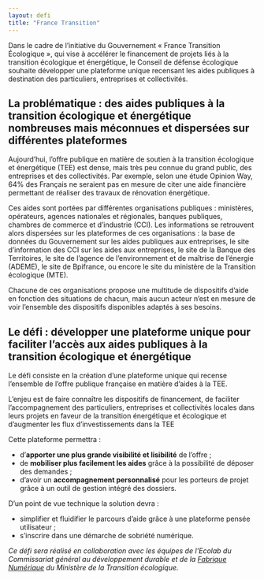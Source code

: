 ```yaml
---
layout: defi
title: "France Transition"
---
```


Dans le cadre de l’initiative du Gouvernement « France Transition Écologique », qui vise à accélérer le financement de projets liés à la transition écologique et énergétique, le Conseil de défense écologique souhaite développer une plateforme unique recensant les aides publiques à destination des particuliers, entreprises et collectivités.

## La problématique : des aides publiques à la transition écologique et énergétique nombreuses mais méconnues et dispersées sur différentes plateformes

Aujourd’hui, l’offre publique en matière de soutien à la transition écologique et énergétique (TEE) est dense, mais très peu connue du grand public, des entreprises et des collectivités. Par exemple, selon une étude Opinion Way, 64% des Français ne seraient pas en mesure de citer une aide financière permettant de réaliser des travaux de rénovation énergétique.

Ces aides sont portées par différentes organisations publiques : ministères, opérateurs, agences nationales et régionales, banques publiques, chambres de commerce et d’industrie (CCI). Les informations se retrouvent alors dispersées sur les plateformes de ces organisations : la base de données du Gouvernement sur les aides publiques aux entreprises, le site d’information des CCI sur les aides aux entreprises, le site de la Banque des Territoires, le site de l’agence de l’environnement et de maîtrise de l’énergie (ADEME), le site de Bpifrance, ou encore le site du ministère de la Transition écologique (MTE).

Chacune de ces organisations propose une multitude de dispositifs d’aide en fonction des situations de chacun, mais aucun acteur n’est en mesure de voir l’ensemble des dispositifs disponibles adaptés à ses besoins.

## Le défi : développer une plateforme unique pour faciliter l’accès aux aides publiques à la transition écologique et énergétique

Le défi consiste en la création d’une plateforme unique qui recense l’ensemble de l’offre publique française en matière d’aides à la TEE.

L’enjeu est de faire connaître les dispositifs de financement, de faciliter l’accompagnement des particuliers, entreprises et collectivités locales dans leurs projets en faveur de la transition énergétique et écologique et d’augmenter les flux d’investissements dans la TEE

Cette plateforme permettra :
- d’**apporter une plus grande visibilité et lisibilité** de l’offre ;
- de **mobiliser plus facilement les aides** grâce à la possibilité de déposer des demandes ;
- d’avoir un **accompagnement personnalisé** pour les porteurs de projet grâce à un outil de gestion intégré des dossiers.

D’un point de vue technique la solution devra :
- simplifier et fluidifier le parcours d’aide grâce à une plateforme pensée utilisateur ;
- s’inscrire dans une démarche de sobriété numérique.

_Ce défi sera réalisé en collaboration avec les équipes de l'Ecolab du Commissariat général au développement durable et de la [Fabrique Numérique](https://beta.gouv.fr/incubateurs/mtes.html) du Ministère de la Transition écologique._
